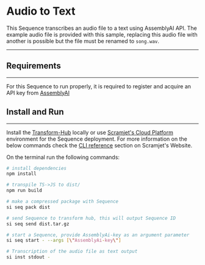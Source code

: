 # Audio to Text

This Sequence transcribes an audio file to a text using AssemblyAI API.
The example audio file is provided with this sample, replacing this audio file with another is possible but the file must be renamed to `song.wav`.<br/>

___


## Requirements
---
For this Sequence to run properly, it is required to register and acquire an API key from <a href ="https://www.assemblyai.com/" target="_blank">AssemblyAI</a>

## Install and Run
---
Install the <a href="https://docs.scramjet.org/platform/self-hosted-installation/" target="_blank">Transform-Hub</a> locally or use
<a href="https://docs.scramjet.org/platform/get-started/" target="_blank">Scramjet's Cloud Platform</a> environment for the Sequence deployment.
For more information on the below commands check the
<a href="https://docs.scramjet.org/platform/cli-reference/#useful-commands" target="_blank">CLI reference</a> section on Scramjet's Website.

On the terminal run the following commands:

```bash
# install dependencies
npm install

# transpile TS->JS to dist/
npm run build

# make a compressed package with Sequence
si seq pack dist

# send Sequence to transform hub, this will output Sequence ID
si seq send dist.tar.gz

# start a Sequence, provide AssemblyAi-key as an argument parameter
si seq start - --args [\"AssemblyAi-key\"]

# Transcription of the audio file as text output
si inst stdout -
```
